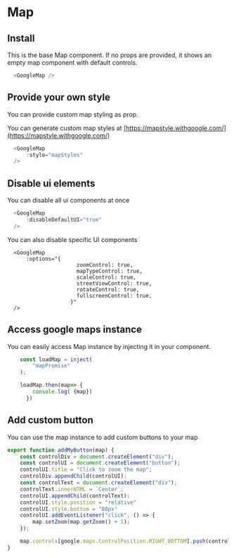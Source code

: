 # Map

## Install

This is the base Map component. If no props are provided, it shows an empty map component with default controls.

```javascript
  <GoogleMap />
```

## Provide your own style
You can provide custom map styling as prop.

You can generate custom map styles at  [https://mapstyle.withgoogle.com/](https://mapstyle.withgoogle.com/)
```javascript
  <GoogleMap
      :style="mapStyles"
  />
```

## Disable ui elements
You can disable all ui components at once
```javascript
  <GoogleMap
      :disableDefaultUI="true"
  />
```
You can also disable specific UI components

```vue
  <GoogleMap
      :options="{
                      zoomControl: true,
                      mapTypeControl: true,
                      scaleControl: true,
                      streetViewControl: true,
                      rotateControl: true,
                      fullscreenControl: true,
                    }"
  />
```


## Access google maps instance
You can easily access Map instance by injecting it in your component.

```javascript
    const loadMap = inject(
        "mapPromise"
    );

    loadMap.then(map=> {
        console.log( {map})
      })
```


## Add custom button
You can use the map instance to add custom buttons to your map
```js
export function addMyButton(map) {
    const controlDiv = document.createElement("div");
    const controlUI = document.createElement("button");
    controlUI.title = "Click to zoom the map";
    controlDiv.appendChild(controlUI);
    const controlText = document.createElement("div");
    controlText.innerHTML = `Center`;
    controlUI.appendChild(controlText);
    controlUI.style.position = "relative"
    controlUI.style.bottom = "80px"
    controlUI.addEventListener("click", () => {
        map.setZoom(map.getZoom() + 1);
    });

    map.controls[google.maps.ControlPosition.RIGHT_BOTTOM].push(controlDiv); // eslint-disable-line no-undef
}
```
